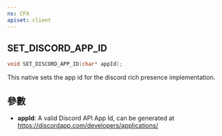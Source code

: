```yaml
---
ns: CFX
apiset: client
---
```

## SET_DISCORD_APP_ID

```c
void SET_DISCORD_APP_ID(char* appId);
```

This native sets the app id for the discord rich presence implementation.

## 參數
* **appId**: A valid Discord API App Id, can be generated at https://discordapp.com/developers/applications/

